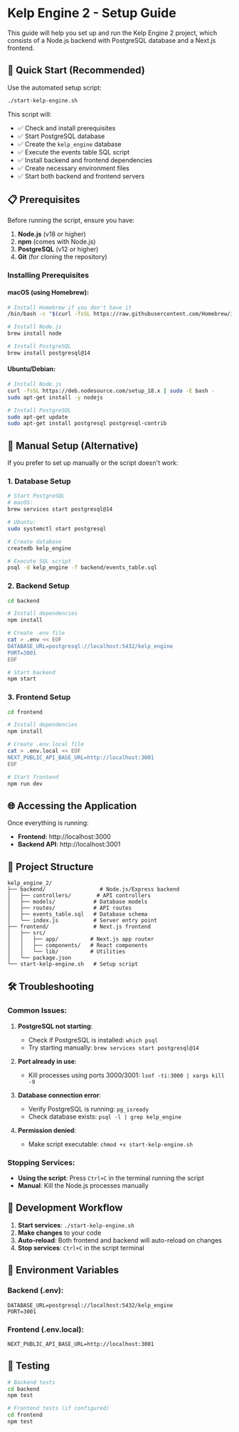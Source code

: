 # Kelp Engine 2 - Setup Guide

This guide will help you set up and run the Kelp Engine 2 project, which consists of a Node.js backend with PostgreSQL database and a Next.js frontend.

## 🚀 Quick Start (Recommended)

Use the automated setup script:

```bash
./start-kelp-engine.sh
```

This script will:

- ✅ Check and install prerequisites
- ✅ Start PostgreSQL database
- ✅ Create the `kelp_engine` database
- ✅ Execute the events table SQL script
- ✅ Install backend and frontend dependencies
- ✅ Create necessary environment files
- ✅ Start both backend and frontend servers

## 📋 Prerequisites

Before running the script, ensure you have:

1. **Node.js** (v18 or higher)
2. **npm** (comes with Node.js)
3. **PostgreSQL** (v12 or higher)
4. **Git** (for cloning the repository)

### Installing Prerequisites

#### macOS (using Homebrew):

```bash
# Install Homebrew if you don't have it
/bin/bash -c "$(curl -fsSL https://raw.githubusercontent.com/Homebrew/install/HEAD/install.sh)"

# Install Node.js
brew install node

# Install PostgreSQL
brew install postgresql@14
```

#### Ubuntu/Debian:

```bash
# Install Node.js
curl -fsSL https://deb.nodesource.com/setup_18.x | sudo -E bash -
sudo apt-get install -y nodejs

# Install PostgreSQL
sudo apt-get update
sudo apt-get install postgresql postgresql-contrib
```

## 🔧 Manual Setup (Alternative)

If you prefer to set up manually or the script doesn't work:

### 1. Database Setup

```bash
# Start PostgreSQL
# macOS:
brew services start postgresql@14

# Ubuntu:
sudo systemctl start postgresql

# Create database
createdb kelp_engine

# Execute SQL script
psql -d kelp_engine -f backend/events_table.sql
```

### 2. Backend Setup

```bash
cd backend

# Install dependencies
npm install

# Create .env file
cat > .env << EOF
DATABASE_URL=postgresql://localhost:5432/kelp_engine
PORT=3001
EOF

# Start backend
npm start
```

### 3. Frontend Setup

```bash
cd frontend

# Install dependencies
npm install

# Create .env.local file
cat > .env.local << EOF
NEXT_PUBLIC_API_BASE_URL=http://localhost:3001
EOF

# Start frontend
npm run dev
```

## 🌐 Accessing the Application

Once everything is running:

- **Frontend**: http://localhost:3000
- **Backend API**: http://localhost:3001

## 📁 Project Structure

```
kelp_engine_2/
├── backend/                 # Node.js/Express backend
│   ├── controllers/        # API controllers
│   ├── models/            # Database models
│   ├── routes/            # API routes
│   ├── events_table.sql   # Database schema
│   └── index.js           # Server entry point
├── frontend/              # Next.js frontend
│   ├── src/
│   │   ├── app/          # Next.js app router
│   │   ├── components/   # React components
│   │   └── lib/          # Utilities
│   └── package.json
└── start-kelp-engine.sh   # Setup script
```

## 🛠️ Troubleshooting

### Common Issues:

1. **PostgreSQL not starting**:

   - Check if PostgreSQL is installed: `which psql`
   - Try starting manually: `brew services start postgresql@14`
2. **Port already in use**:

   - Kill processes using ports 3000/3001: `lsof -ti:3000 | xargs kill -9`
3. **Database connection error**:

   - Verify PostgreSQL is running: `pg_isready`
   - Check database exists: `psql -l | grep kelp_engine`
4. **Permission denied**:

   - Make script executable: `chmod +x start-kelp-engine.sh`

### Stopping Services:

- **Using the script**: Press `Ctrl+C` in the terminal running the script
- **Manual**: Kill the Node.js processes manually

## 🔄 Development Workflow

1. **Start services**: `./start-kelp-engine.sh`
2. **Make changes** to your code
3. **Auto-reload**: Both frontend and backend will auto-reload on changes
4. **Stop services**: `Ctrl+C` in the script terminal

## 📝 Environment Variables

### Backend (.env):

```
DATABASE_URL=postgresql://localhost:5432/kelp_engine
PORT=3001
```

### Frontend (.env.local):

```
NEXT_PUBLIC_API_BASE_URL=http://localhost:3001
```

## 🧪 Testing

```bash
# Backend tests
cd backend
npm test

# Frontend tests (if configured)
cd frontend
npm test
```
